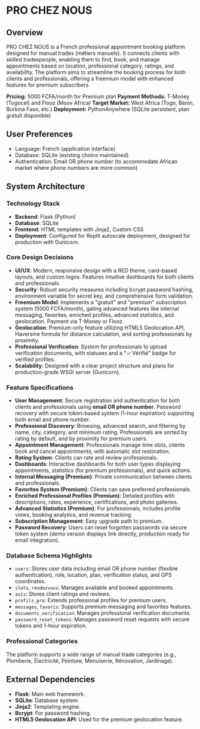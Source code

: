 # PRO CHEZ NOUS

## Overview
PRO CHEZ NOUS is a French professional appointment booking platform designed for manual trades (métiers manuels). It connects clients with skilled tradespeople, enabling them to find, book, and manage appointments based on location, professional category, ratings, and availability. The platform aims to streamline the booking process for both clients and professionals, offering a freemium model with enhanced features for premium subscribers.

**Pricing:** 5000 FCFA/month for Premium plan
**Payment Methods:** T-Money (Togocel) and Flooz (Moov Africa)
**Target Market:** West Africa (Togo, Benin, Burkina Faso, etc.)
**Deployment:** PythonAnywhere (SQLite persistent, plan gratuit disponible)

## User Preferences
- Language: French (application interface)
- Database: SQLite (existing choice maintained)
- Authentication: Email OR phone number (to accommodate African market where phone numbers are more common)

## System Architecture

### Technology Stack
- **Backend**: Flask (Python)
- **Database**: SQLite
- **Frontend**: HTML templates with Jinja2, Custom CSS
- **Deployment**: Configured for Replit autoscale deployment, designed for production with Gunicorn.

### Core Design Decisions
- **UI/UX**: Modern, responsive design with a RED theme, card-based layouts, and custom logos. Features intuitive dashboards for both clients and professionals.
- **Security**: Robust security measures including bcrypt password hashing, environment variable for secret key, and comprehensive form validation.
- **Freemium Model**: Implements a "gratuit" and "premium" subscription system (5000 FCFA/month), gating advanced features like internal messaging, favorites, enriched profiles, advanced statistics, and geolocation. Payment via T-Money or Flooz.
- **Geolocation**: Premium-only feature utilizing HTML5 Geolocation API, Haversine formula for distance calculation, and sorting professionals by proximity.
- **Professional Verification**: System for professionals to upload verification documents, with statuses and a "✓ Vérifié" badge for verified profiles.
- **Scalability**: Designed with a clear project structure and plans for production-grade WSGI server (Gunicorn).

### Feature Specifications
- **User Management**: Secure registration and authentication for both clients and professionals using **email OR phone number**. Password recovery with secure token-based system (1-hour expiration) supporting both email and phone number.
- **Professional Discovery**: Browsing, advanced search, and filtering by name, city, category, and minimum rating. Professionals are sorted by rating by default, and by proximity for premium users.
- **Appointment Management**: Professionals manage time slots, clients book and cancel appointments, with automatic slot restoration.
- **Rating System**: Clients can rate and review professionals.
- **Dashboards**: Interactive dashboards for both user types displaying appointments, statistics (for premium professionals), and quick actions.
- **Internal Messaging (Premium)**: Private communication between clients and professionals.
- **Favorites System (Premium)**: Clients can save preferred professionals.
- **Enriched Professional Profiles (Premium)**: Detailed profiles with descriptions, rates, experience, certifications, and photo galleries.
- **Advanced Statistics (Premium)**: For professionals, includes profile views, booking analytics, and revenue tracking.
- **Subscription Management**: Easy upgrade path to premium.
- **Password Recovery**: Users can reset forgotten passwords via secure token system (demo version displays link directly, production ready for email integration).

### Database Schema Highlights
- `users`: Stores user data including email OR phone number (flexible authentication), role, location, plan, verification status, and GPS coordinates.
- `slots`, `rendezvous`: Manages available and booked appointments.
- `avis`: Stores client ratings and reviews.
- `profils_pro`: Extends professional profiles for premium users.
- `messages`, `favoris`: Supports premium messaging and favorites features.
- `documents_verification`: Manages professional verification documents.
- `password_reset_tokens`: Manages password reset requests with secure tokens and 1-hour expiration.

### Professional Categories
The platform supports a wide range of manual trade categories (e.g., Plomberie, Électricité, Peinture, Menuiserie, Rénovation, Jardinage).

## External Dependencies
- **Flask**: Main web framework.
- **SQLite**: Database system.
- **Jinja2**: Templating engine.
- **Bcrypt**: For password hashing.
- **HTML5 Geolocation API**: Used for the premium geolocation feature.